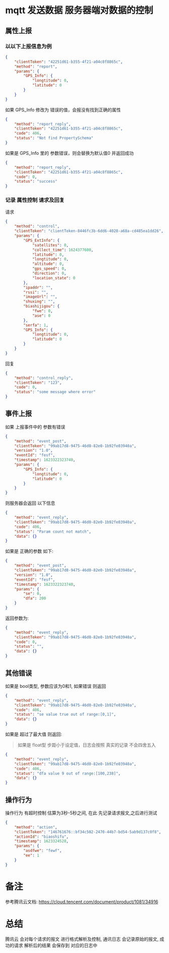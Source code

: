 # mqtt 发送数据 服务器端对数据的控制

## 属性上报

### 以以下上报信息为例

```json
{
    "clientToken": "42251d61-b355-4f21-a04c8f8865c",
    "method": "report",
    "params": {
        "GPS_Info": {
            "longtitude": 0,
            "latitude": 0
        }
    }
}
```

如果 GPS_Info 修改为 错误的值，会报没有找到正确的属性

```json
{
    "method": "report_reply",
    "clientToken": "42251d61-b355-4f21-a04c8f8865c",
    "code": 406,
    "status": "Not find PropertySchema"
}
```

如果是 GPS_Info 里的 参数错误，则会替换为默认值0 并返回成功

```json
{
    "method": "report_reply",
    "clientToken": "42251d61-b355-4f21-a04c8f8865c",
    "code": 0,
    "status": "success"
}
```

### 记录 属性控制 请求及回复

请求

```json
{
    "method": "control",
    "clientToken": "clientToken-8446fc3b-6dd6-4028-a68a-cd485ea1dd26",
    "params": {
        "GPS_ExtInfo": {
            "satellites": 0,
            "collect_time": 1624377600,
            "latitude": 0,
            "longtitude": 0,
            "altitude": 0,
            "gps_speed": 0,
            "direction": 0,
            "location_state": 0
        },
        "ipaddr": "",
        "rssi": "",
        "imageUrl": "",
        "shuxing": "",
        "biashijigou": {
            "fwe": 0,
            "ase": 0
        },
        "serfa": 1,
        "GPS_Info": {
            "longtitude": 0,
            "latitude": 0
        }
    }
}
```

回复

```json
{
    "method": "control_reply",
    "clientToken": "123",
    "code": 0,
    "status": "some message where error"
}
```

## 事件上报

如果 上报事件中的 参数有错误

```json
{
    "method": "event_post",
    "clientToken": "99ab17d8-9475-46d0-82e0-1b92fe03940a",
    "version": "1.0",
    "eventId": "fesf",
    "timestamp": 1623322323740,
    "params": {
        "GPS_Info": {
            "longtitude": 0,
            "latitude": 0
        }
    }
}
```

则服务器会返回 以下信息

```json
{
    "method": "event_reply",
    "clientToken": "99ab17d8-9475-46d0-82e0-1b92fe03940a",
    "code": 406,
    "status": "Param count not match",
    "data": {}
}
```

如果是 正确的参数 如下:

```json
{
    "method": "event_post",
    "clientToken": "99ab17d8-9475-46d0-82e0-1b92fe03940a",
    "version": "1.0",
    "eventId": "fesf",
    "timestamp": 1623322323740,
    "params": {
        "se": 0,
        "dfa": 200
    }
}
```

返回参数为:

```json
{
    "method": "event_reply",
    "clientToken": "99ab17d8-9475-46d0-82e0-1b92fe03940a",
    "code": 0,
    "status": "",
    "data": {}
}
```

## 其他错误

如果是 bool类型, 参数应该为0和1, 如果错误 则返回

```json
{
    "method": "event_reply",
    "clientToken": "99ab17d8-9475-46d0-82e0-1b92fe03940a",
    "code": 406,
    "status": "se value true out of range:[0,1]",
    "data": {}
}
```

如果是 超过了最大值 则返回:
> 如果是 float型 步距小于设定值，日志会按照 真实的记录 不会四舍五入
```json
{
    "method": "event_reply",
    "clientToken": "99ab17d8-9475-46d0-82e0-1b92fe03940a",
    "code": 406,
    "status": "dfa value 9 out of range:[100,238]",
    "data": {}
}
```


## 操作行为

操作行为 有超时控制 估算为3秒-5秒之间, 在此 先记录请求报文,之后进行测试

```json
{
    "method": "action",
    "clientToken": "146761676::bf34c502-2470-44b7-bd54-5ab9d137c0f8",
    "actionId": "biaoshifu",
    "timestamp": 1623324528,
    "params": {
        "asdfwe": "fewf",
        "ee": 1
    }
}
```

# 备注

参考腾讯云文档: https://cloud.tencent.com/document/product/1081/34916

# 总结

腾讯云 会对每个请求的报文 进行格式解析及控制, 通讯日志 会记录原始的报文, 成功的请求 解析后的结果 会保存到 对应的日志中